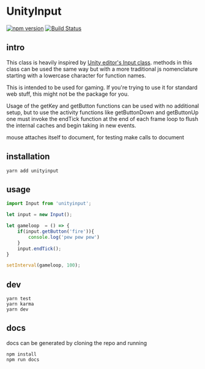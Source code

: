 # UnityInput 
[![npm version](https://badge.fury.io/js/unityinput.svg)](http://badge.fury.io/js/unityinput) [![Build Status](https://travis-ci.org/digijin/inputjs.svg?branch=master)](https://travis-ci.org/digijin/inputjs)
## intro
This class is heavily inspired by [Unity editor's Input class](https://docs.unity3d.com/ScriptReference/Input.html). methods in this class can be used the same way but with a more traditional js nomenclature starting with a lowercase character for function names.

This is intended to be used for gaming. If you're trying to use it for standard web stuff, this might not be the package for you.

Usage of the getKey and getButton functions can be used with no additional setup, but to use the activity functions like getButtonDown and getButtonUp one must invoke the endTick function at the end of each frame loop to flush the internal caches and begin taking in new events.

mouse attaches itself to document, for testing make calls to document

## installation
```
yarn add unityinput
```

## usage

```javascript
import Input from 'unityinput';

let input = new Input();

let gameloop  = () => {
    if(input.getButton('fire')){
        console.log('pew pew pew')
    }
    input.endTick();
}

setInterval(gameloop, 100);

```

## dev
```
yarn test
yarn karma
yarn dev
```


## docs
docs can be generated by cloning the repo and running
```
npm install
npm run docs
```
